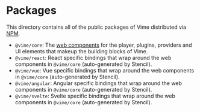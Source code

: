 # Packages

This directory contains all of the public packages of Vime distributed via [NPM](http://npmjs.com).

- `@vime/core`: The [web components](https://developer.mozilla.org/en-US/docs/Web/Web_Components)
  for the player, plugins, providers and UI elements that makeup the building blocks of Vime.
- `@vime/react`: React specific bindings that wrap around the web components in `@vime/core`
  (auto-generated by Stencil).
- `@vime/vue`: Vue specific bindings that wrap around the web components in `@vime/core`
  (auto-generated by Stencil).
- `@vime/angular`: Angular specific bindings that wrap around the web components in `@vime/core`
  (auto-generated by Stencil).
- `@vime/svelte`: Svelte specific bindings that wrap around the web components in `@vime/core` 
  (auto-generated by Stencil).
